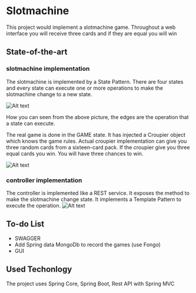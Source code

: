 # Slotmachine
This project would implement a slotmachine game. Throughout a web interface you will receive three cards and if they are equal you will win

## State-of-the-art
### slotmachine implementation
The slotmachine is implemented by a State Pattern. There are four states and every state can execute one or more operations to make the slotmachine change to a new state.

![Alt text](/document/slotmachineStateDiagram.png?raw=true "Slotmachine State Diagram")

How you can seen from the above picture, the edges are the operation that a state can execute. 

The real game is done in the GAME state. It has injected a Croupier object which knows the game rules. Actual croupier implementation can give you three random cards from a sixteen-card pack.
If the croupier give you three equal cards you win. You will have three chances to win.

![Alt text](/document/slotmachineClassDiagram.png?raw=true "Slotmachine Class Diagram")

### controller implementation
The controller is implemented like a REST service. It exposes the method to make the slotmachine change state. It implements a Template Pattern to execute the operation.
![Alt text](/document/templateControllerClassDiagram.png?raw=true "Controller Template Class Diagram")

## To-do List
 - SWAGGER
 - Add Spring data MongoDb to record the games (use Fongo)
 - GUI

## Used Techonlogy
The project uses Spring Core, Spring Boot, Rest API with Spring MVC